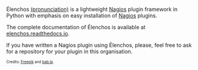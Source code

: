 Élenchos [(pronunciation)](https://s3-eu-west-1.amazonaws.com/com.idmgroup.lab.sounds.prod/el/3/4/6/3468a6ddb94f1b11e8b2d71f6599b24a.mp3) is a lightweight [Nagios](https://www.nagios.org) plugin framework in Python with emphasis on easy installation of [Nagios](https://www.nagios.org) plugins.

The complete documentation of Élenchos is available at [elenchos.readthedocs.io](https://elenchos.readthedocs.io).

If you have written a Nagios plugin using Élenchos, please, feel free to ask for a repository for your plugin in this organisation. 

<sub><sub>Credits: [Freepik](https://www.freepik.com/icon/checked_2212809) and [bab.la](https://en.bab.la/dictionary/greek-english/%CE%AD%CE%BB%CE%B5%CE%B3%CF%87%CE%BF%CF%82).</sub></sub>
